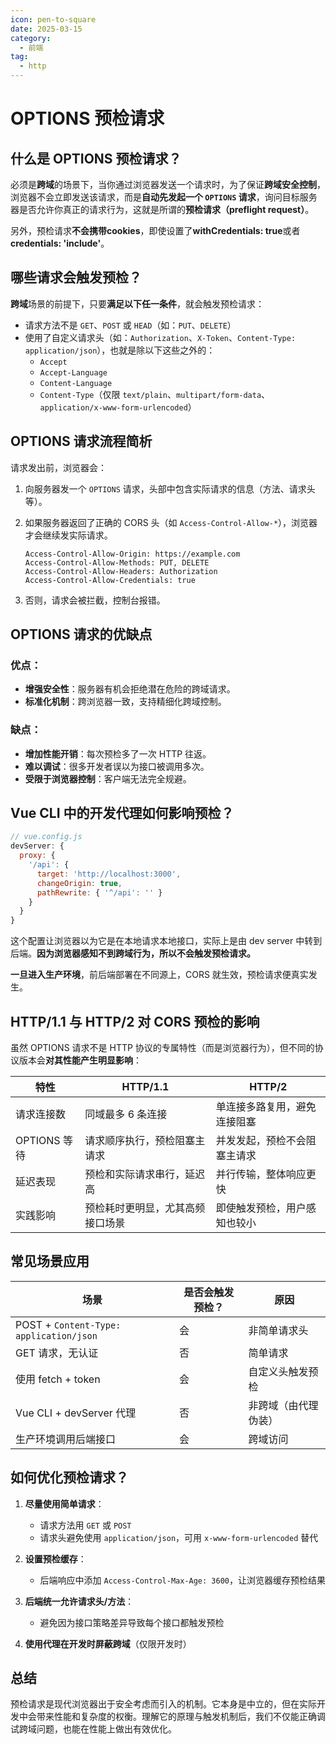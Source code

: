 ```yaml
---
icon: pen-to-square
date: 2025-03-15
category:
  - 前端
tag:
  - http
---
```


# OPTIONS 预检请求

## 什么是 OPTIONS 预检请求？

必须是**跨域**的场景下，当你通过浏览器发送一个请求时，为了保证**跨域安全控制**，浏览器不会立即发送该请求，而是**自动先发起一个 `OPTIONS` 请求**，询问目标服务器是否允许你真正的请求行为，这就是所谓的**预检请求（preflight request）**。

另外，预检请求**不会携带cookies**，即使设置了**withCredentials: true**或者**credentials: 'include'**。

## 哪些请求会触发预检？

**跨域**场景的前提下，只要**满足以下任一条件**，就会触发预检请求：

- 请求方法不是 `GET`、`POST` 或 `HEAD`（如：`PUT`、`DELETE`）
- 使用了自定义请求头（如：`Authorization`、`X-Token`、`Content-Type: application/json`），也就是除以下这些之外的：
  - `Accept`
  - `Accept-Language`
  - `Content-Language`
  - `Content-Type`（仅限 `text/plain`、`multipart/form-data`、`application/x-www-form-urlencoded`）

<!-- more -->

## OPTIONS 请求流程简析

请求发出前，浏览器会：

1. 向服务器发一个 `OPTIONS` 请求，头部中包含实际请求的信息（方法、请求头等）。

2. 如果服务器返回了正确的 CORS 头（如 `Access-Control-Allow-*`），浏览器才会继续发实际请求。

   ```
   Access-Control-Allow-Origin: https://example.com
   Access-Control-Allow-Methods: PUT, DELETE
   Access-Control-Allow-Headers: Authorization
   Access-Control-Allow-Credentials: true
   ```

3. 否则，请求会被拦截，控制台报错。

## OPTIONS 请求的优缺点

### 优点：

- **增强安全性**：服务器有机会拒绝潜在危险的跨域请求。
- **标准化机制**：跨浏览器一致，支持精细化跨域控制。

### 缺点：

- **增加性能开销**：每次预检多了一次 HTTP 往返。
- **难以调试**：很多开发者误以为接口被调用多次。
- **受限于浏览器控制**：客户端无法完全规避。

## Vue CLI 中的开发代理如何影响预检？

```js
// vue.config.js
devServer: {
  proxy: {
    '/api': {
      target: 'http://localhost:3000',
      changeOrigin: true,
      pathRewrite: { '^/api': '' }
    }
  }
}
```

这个配置让浏览器以为它是在本地请求本地接口，实际上是由 dev server 中转到后端。**因为浏览器感知不到跨域行为，所以不会触发预检请求。**

**一旦进入生产环境**，前后端部署在不同源上，CORS 就生效，预检请求便真实发生。

## HTTP/1.1 与 HTTP/2 对 CORS 预检的影响

虽然 OPTIONS 请求不是 HTTP 协议的专属特性（而是浏览器行为），但不同的协议版本会**对其性能产生明显影响**：

| 特性         | HTTP/1.1                         | HTTP/2                       |
| ------------ | -------------------------------- | ---------------------------- |
| 请求连接数   | 同域最多 6 条连接                | 单连接多路复用，避免连接阻塞 |
| OPTIONS 等待 | 请求顺序执行，预检阻塞主请求     | 并发发起，预检不会阻塞主请求 |
| 延迟表现     | 预检和实际请求串行，延迟高       | 并行传输，整体响应更快       |
| 实践影响     | 预检耗时更明显，尤其高频接口场景 | 即使触发预检，用户感知也较小 |

## 常见场景应用

| 场景                                    | 是否会触发预检？ | 原因                 |
| --------------------------------------- | ---------------- | -------------------- |
| POST + `Content-Type: application/json` | 会               | 非简单请求头         |
| GET 请求，无认证                        | 否               | 简单请求             |
| 使用 fetch + token                      | 会               | 自定义头触发预检     |
| Vue CLI + devServer 代理                | 否               | 非跨域（由代理伪装） |
| 生产环境调用后端接口                    | 会               | 跨域访问             |

## 如何优化预检请求？

1. **尽量使用简单请求**：

   - 请求方法用 `GET` 或 `POST`
   - 请求头避免使用 `application/json`，可用 `x-www-form-urlencoded` 替代

2. **设置预检缓存**：

   - 后端响应中添加 `Access-Control-Max-Age: 3600`，让浏览器缓存预检结果

3. **后端统一允许请求头/方法**：

   - 避免因为接口策略差异导致每个接口都触发预检

4. **使用代理在开发时屏蔽跨域**（仅限开发时）

## 总结

预检请求是现代浏览器出于安全考虑而引入的机制。它本身是中立的，但在实际开发中会带来性能和复杂度的权衡。理解它的原理与触发机制后，我们不仅能正确调试跨域问题，也能在性能上做出有效优化。

